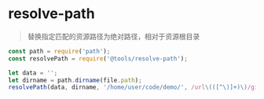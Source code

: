 # resolve-path

> 替换指定匹配的资源路径为绝对路径，相对于资源根目录

```js
const path = require('path');
const resolvePath = require('@tools/resolve-path');

let data = '';
let dirname = path.dirname(file.path);
resolvePath(data, dirname, '/home/user/code/demo/', /url\(([^\)]+)\)/gi);
```
